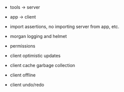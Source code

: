 

- tools -> server
- app -> client
- import assertions, no importing server from app, etc.

- morgan logging and helmet

- permissions
- client optimistic updates
- client cache garbage collection
- client offline
- client undo/redo


